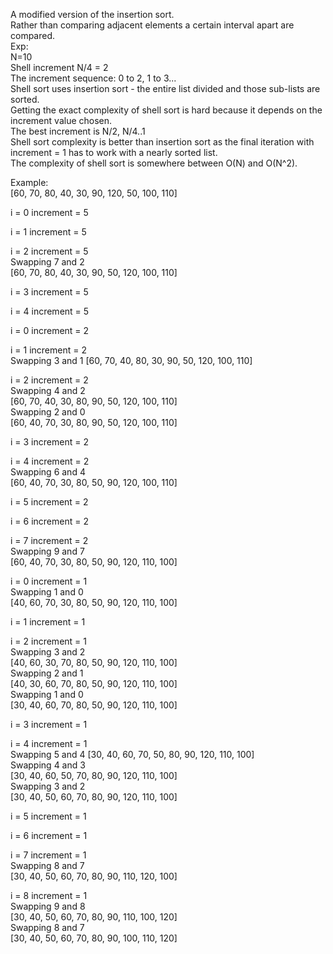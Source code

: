 A modified version of the insertion sort.  
Rather than comparing adjacent elements a certain interval apart are compared.  
Exp:   
N=10  
Shell increment N/4 = 2  
The increment sequence: 0 to 2, 1 to 3...  
Shell sort uses insertion sort - the entire list divided and those sub-lists are sorted.  
Getting the exact complexity of shell sort is hard because it depends on the increment value chosen.  
The best increment is N/2, N/4..1  
Shell sort complexity is better than insertion sort as the final iteration with increment = 1 has to work with a nearly sorted list.  
The complexity of shell sort is somewhere between O(N) and O(N^2). 
  
Example:  
[60, 70, 80, 40, 30, 90, 120, 50, 100, 110]  

i = 0 increment = 5  

i = 1 increment = 5  

i = 2 increment = 5  
Swapping 7 and 2   
[60, 70, 80, 40, 30, 90, 50, 120, 100, 110]  

i = 3 increment = 5  

i = 4 increment = 5  

i = 0 increment = 2  

i = 1 increment = 2  
Swapping 3 and 1 
[60, 70, 40, 80, 30, 90, 50, 120, 100, 110]  

i = 2 increment = 2  
Swapping 4 and 2  
[60, 70, 40, 30, 80, 90, 50, 120, 100, 110]  
Swapping 2 and 0  
[60, 40, 70, 30, 80, 90, 50, 120, 100, 110]  

i = 3 increment = 2  

i = 4 increment = 2  
Swapping 6 and 4  
[60, 40, 70, 30, 80, 50, 90, 120, 100, 110]  

i = 5 increment = 2  

i = 6 increment = 2  

i = 7 increment = 2  
Swapping 9 and 7   
[60, 40, 70, 30, 80, 50, 90, 120, 110, 100]  

i = 0 increment = 1  
Swapping 1 and 0   
[40, 60, 70, 30, 80, 50, 90, 120, 110, 100]  

i = 1 increment = 1  

i = 2 increment = 1  
Swapping 3 and 2   
[40, 60, 30, 70, 80, 50, 90, 120, 110, 100]  
Swapping 2 and 1  
[40, 30, 60, 70, 80, 50, 90, 120, 110, 100]  
Swapping 1 and 0   
[30, 40, 60, 70, 80, 50, 90, 120, 110, 100]  

i = 3 increment = 1  

i = 4 increment = 1  
Swapping 5 and 4 
[30, 40, 60, 70, 50, 80, 90, 120, 110, 100]  
Swapping 4 and 3  
[30, 40, 60, 50, 70, 80, 90, 120, 110, 100]  
Swapping 3 and 2   
[30, 40, 50, 60, 70, 80, 90, 120, 110, 100]  

i = 5 increment = 1  

i = 6 increment = 1  

i = 7 increment = 1  
Swapping 8 and 7   
[30, 40, 50, 60, 70, 80, 90, 110, 120, 100]  

i = 8 increment = 1  
Swapping 9 and 8   
[30, 40, 50, 60, 70, 80, 90, 110, 100, 120]  
Swapping 8 and 7  
[30, 40, 50, 60, 70, 80, 90, 100, 110, 120]  
 
